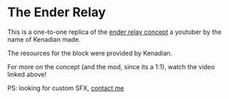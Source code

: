 # The Ender Relay

This is a one-to-one replica of the [ender relay concept](https://www.youtube.com/watch?v=L1i4izl25V4) a youtuber by the name of Kenadian made.

The resources for the block were provided by Kenadian.

For more on the concept (and the mod, since its a 1:1), watch the video linked above!

PS: looking for custom SFX, [contact me](https://kibty.town/contact)
